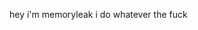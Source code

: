 hey i'm memoryleak
i do whatever the fuck



<!---
Flipleerr/Flipleerr is a ✨ special ✨ repository because its `README.md` (this file) appears on your GitHub profile.
You can click the Preview link to take a look at your changes.
--->
